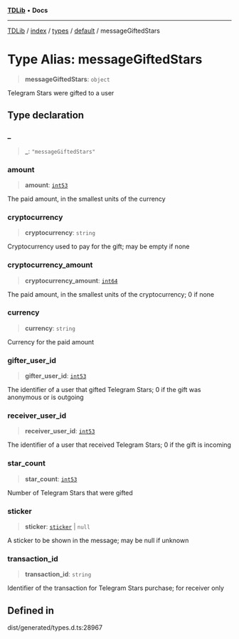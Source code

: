 [**TDLib**](../../../../../../README.md) • **Docs**

***

[TDLib](../../../../../../modules.md) / [index](../../../../../README.md) / [types](../../../README.md) / [default](../README.md) / messageGiftedStars

# Type Alias: messageGiftedStars

> **messageGiftedStars**: `object`

Telegram Stars were gifted to a user

## Type declaration

### \_

> **\_**: `"messageGiftedStars"`

### amount

> **amount**: [`int53`](int53.md)

The paid amount, in the smallest units of the currency

### cryptocurrency

> **cryptocurrency**: `string`

Cryptocurrency used to pay for the gift; may be empty if none

### cryptocurrency\_amount

> **cryptocurrency\_amount**: [`int64`](int64.md)

The paid amount, in the smallest units of the cryptocurrency; 0 if none

### currency

> **currency**: `string`

Currency for the paid amount

### gifter\_user\_id

> **gifter\_user\_id**: [`int53`](int53.md)

The identifier of a user that gifted Telegram Stars; 0 if the gift was anonymous or is outgoing

### receiver\_user\_id

> **receiver\_user\_id**: [`int53`](int53.md)

The identifier of a user that received Telegram Stars; 0 if the gift is incoming

### star\_count

> **star\_count**: [`int53`](int53.md)

Number of Telegram Stars that were gifted

### sticker

> **sticker**: [`sticker`](sticker.md) \| `null`

A sticker to be shown in the message; may be null if unknown

### transaction\_id

> **transaction\_id**: `string`

Identifier of the transaction for Telegram Stars purchase; for receiver only

## Defined in

dist/generated/types.d.ts:28967

